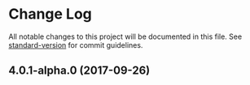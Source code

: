 # Change Log

All notable changes to this project will be documented in this file. See [standard-version](https://github.com/conventional-changelog/standard-version) for commit guidelines.

<a name="4.0.1-alpha.0"></a>
## 4.0.1-alpha.0 (2017-09-26)
